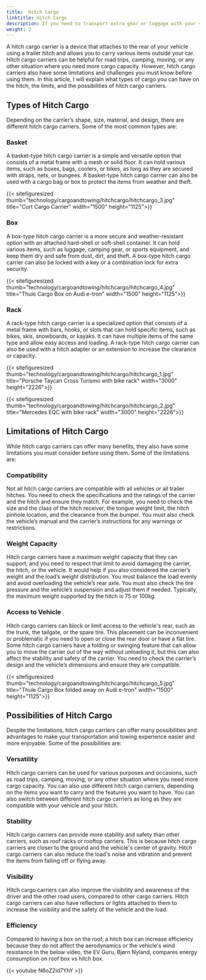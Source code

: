 ```yaml
---
title:  Hitch Cargo
linktitle: Hitch Cargo
description: If you need to transport extra gear or luggage with your vehicle but don't have enough space inside or on the roof, consider using a hitch cargo carrier.
weight: 2
---
```

<!-- markdownlint-disable MD033 -->

A hitch cargo carrier is a device that attaches to the rear of your vehicle using a trailer hitch and allows you to carry various items outside your car. Hitch cargo carriers can be helpful for road trips, camping, moving, or any other situation where you need more cargo capacity. However, hitch cargo carriers also have some limitations and challenges you must know before using them. In this article, I will explain what types of cargo you can have on the hitch, the limits, and the possibilities of hitch cargo carriers.

## Types of Hitch Cargo

Depending on the carrier’s shape, size, material, and design, there are different hitch cargo carriers. Some of the most common types are:

### Basket

A basket-type hitch cargo carrier is a simple and versatile option that consists of a metal frame with a mesh or solid floor. It can hold various items, such as boxes, bags, coolers, or bikes, as long as they are secured with straps, nets, or bungees. A basket-type hitch cargo carrier can also be used with a cargo bag or box to protect the items from weather and theft.

{{< sitefiguresized thumb="technology/cargoandtowing/hitchcargo/hitchcargo_3.jpg" title="Curt Cargo Carrier" width="1500" height="1125">}}

### Box

A box-type hitch cargo carrier is a more secure and weather-resistant option with an attached hard-shell or soft-shell container. It can hold various items, such as luggage, camping gear, or sports equipment, and keep them dry and safe from dust, dirt, and theft. A box-type hitch cargo carrier can also be locked with a key or a combination lock for extra security.

{{< sitefiguresized thumb="technology/cargoandtowing/hitchcargo/hitchcargo_4.jpg" title="Thule Cargo Box on Audi e-tron" width="1500" height="1125">}}

### Rack

A rack-type hitch cargo carrier is a specialized option that consists of a metal frame with bars, hooks, or slots that can hold specific items, such as bikes, skis, snowboards, or kayaks. It can have multiple items of the same type and allow easy access and loading. A rack-type hitch cargo carrier can also be used with a hitch adapter or an extension to increase the clearance or capacity.

{{< sitefiguresized thumb="technology/cargoandtowing/hitchcargo/hitchcargo_1.jpg" title="Porsche Taycan Cross Turismo with bike rack" width="3000" height="2226">}}

{{< sitefiguresized thumb="technology/cargoandtowing/hitchcargo/hitchcargo_2.jpg" title="Mercedes EQC with bike rack" width="3000" height="2226">}}

## Limitations of Hitch Cargo

While hitch cargo carriers can offer many benefits, they also have some limitations you must consider before using them. Some of the limitations are:

### Compatibility

Not all hitch cargo carriers are compatible with all vehicles or all trailer hitches. You need to check the specifications and the ratings of the carrier and the hitch and ensure they match. For example, you need to check the size and the class of the hitch receiver, the tongue weight limit, the hitch pinhole location, and the clearance from the bumper. You must also check the vehicle’s manual and the carrier’s instructions for any warnings or restrictions.

### Weight Capacity

Hitch cargo carriers have a maximum weight capacity that they can support, and you need to respect that limit to avoid damaging the carrier, the hitch, or the vehicle. It would help if you also considered the carrier’s weight and the load’s weight distribution. You must balance the load evenly and avoid overloading the vehicle’s rear axle. You must also check the tire pressure and the vehicle’s suspension and adjust them if needed. Typically, the maximum weight supported by the hitch is 75 or 100kg.

### Access to Vehicle

Hitch cargo carriers can block or limit access to the vehicle's rear, such as the trunk, the tailgate, or the spare tire. This placement can be inconvenient or problematic if you need to open or close the rear door or have a flat tire. Some hitch cargo carriers have a folding or swinging feature that can allow you to move the carrier out of the way without unloading it, but this can also affect the stability and safety of the carrier. You need to check the carrier’s design and the vehicle’s dimensions and ensure they are compatible.

{{< sitefiguresized thumb="technology/cargoandtowing/hitchcargo/hitchcargo_5.jpg" title="Thule Cargo Box folded away on Audi e-tron" width="1500" height="1125">}}

## Possibilities of Hitch Cargo

Despite the limitations, hitch cargo carriers can offer many possibilities and advantages to make your transportation and towing experience easier and more enjoyable. Some of the possibilities are:

### Versatility

Hitch cargo carriers can be used for various purposes and occasions, such as road trips, camping, moving, or any other situation where you need more cargo capacity. You can also use different hitch cargo carriers, depending on the items you want to carry and the features you want to have. You can also switch between different hitch cargo carriers as long as they are compatible with your vehicle and your hitch.

### Stability

Hitch cargo carriers can provide more stability and safety than other carriers, such as roof racks or rooftop carriers. This is because hitch cargo carriers are closer to the ground and the vehicle's center of gravity. Hitch cargo carriers can also reduce the load's noise and vibration and prevent the items from falling off or flying away.

### Visibility

Hitch cargo carriers can also improve the visibility and awareness of the driver and the other road users, compared to other cargo carriers.
Hitch cargo carriers can also have reflectors or lights attached to them to increase the visibility and the safety of the vehicle and the load.

### Efficiency

Compared to having a box on the roof, a hitch box can increase efficiency because  they do not affect the aerodynamics or the vehicle's wind resistance
 In the below video, the EV Guru, Bjørn Nyland, compares energy consumption on roof box vs hitch box.

{{< youtube N6oZ2id7YhY >}}